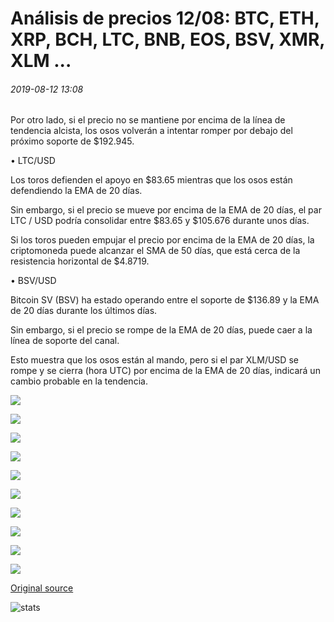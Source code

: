 # Análisis de precios 12/08: BTC, ETH, XRP, BCH, LTC, BNB, EOS, BSV, XMR, XLM ...

###### 2019-08-12 13:08

Por otro lado, si el precio no se mantiene por encima de la línea de tendencia alcista, los osos volverán a intentar romper por debajo del próximo soporte de $192.945.

• LTC/USD

Los toros defienden el apoyo en $83.65 mientras que los osos están defendiendo la EMA de 20 días.

Sin embargo, si el precio se mueve por encima de la EMA de 20 días, el par LTC / USD podría consolidar entre $83.65 y $105.676 durante unos días.

Si los toros pueden empujar el precio por encima de la EMA de 20 días, la criptomoneda puede alcanzar el SMA de 50 días, que está cerca de la resistencia horizontal de $4.8719.

• BSV/USD

Bitcoin SV (BSV) ha estado operando entre el soporte de $136.89 y la EMA de 20 días durante los últimos días.

Sin embargo, si el precio se rompe de la EMA de 20 días, puede caer a la línea de soporte del canal.

Esto muestra que los osos están al mando, pero si el par XLM/USD se rompe y se cierra (hora UTC) por encima de la EMA de 20 días, indicará un cambio probable en la tendencia.

![](https://s3.cointelegraph.com/storage/uploads/view/5fc26621cb8b85172398d267b104bf24.png)

![](https://s3.cointelegraph.com/storage/uploads/view/2c44ccc346a2565d2e09f97a57123a99.png)

![](https://s3.cointelegraph.com/storage/uploads/view/4dfd2b5fbd8ef39571acb878db9e83b1.png)

![](https://s3.cointelegraph.com/storage/uploads/view/5542a1c4f9de051390e3883118f6f70f.png)

![](https://s3.cointelegraph.com/storage/uploads/view/762423500a3bc49f9cbab5db1aad7b41.png)

![](https://s3.cointelegraph.com/storage/uploads/view/0082b51e6568b03ca627d5aa83701df5.png)

![](https://s3.cointelegraph.com/storage/uploads/view/b909ef71079f8887c67bb875d96d5071.png)

![](https://s3.cointelegraph.com/storage/uploads/view/c5c0d7ac526ac9e6991ea16edabcdcab.png)

![](https://s3.cointelegraph.com/storage/uploads/view/8b6de12ecc228d3e5faf29853f67ce4d.png)

![](https://s3.cointelegraph.com/storage/uploads/view/fb7f8e639f7dd721a812f23ecadccfe2.png)

[Original source](https://cointelegraph.com/news/price-analysis-12-08-btc-eth-xrp-bch-ltc-bnb-eos-bsv-xmr-xlm)

![stats](https://c.statcounter.com/11760860/0/a89fa40b/1/ "stats")